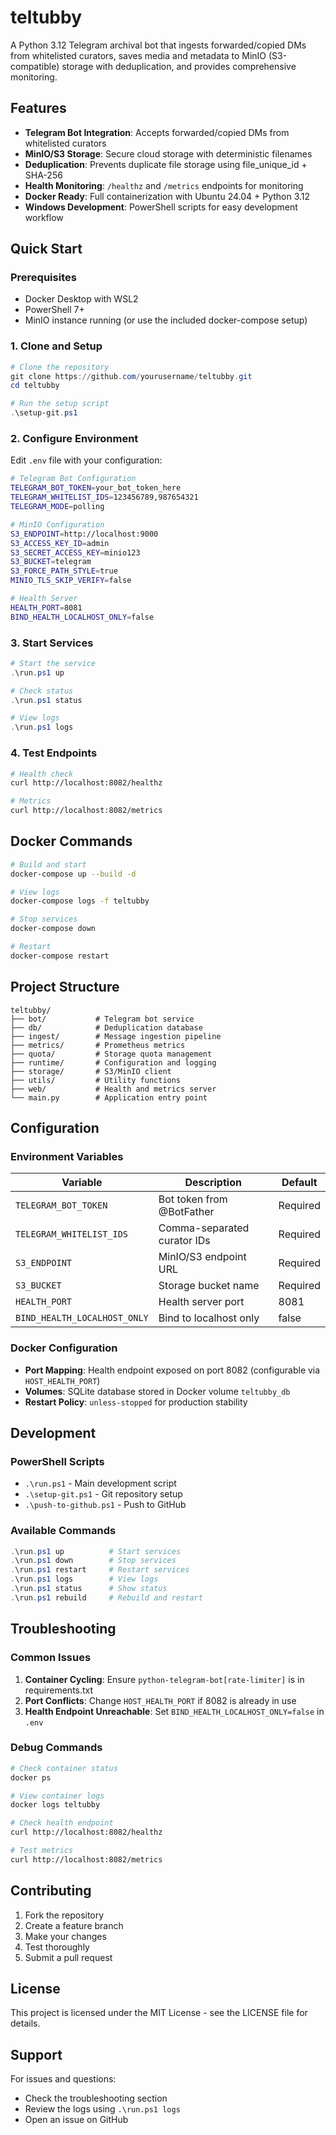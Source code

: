 # teltubby

A Python 3.12 Telegram archival bot that ingests forwarded/copied DMs from whitelisted curators, saves media and metadata to MinIO (S3-compatible) storage with deduplication, and provides comprehensive monitoring.

## Features

- **Telegram Bot Integration**: Accepts forwarded/copied DMs from whitelisted curators
- **MinIO/S3 Storage**: Secure cloud storage with deterministic filenames
- **Deduplication**: Prevents duplicate file storage using file_unique_id + SHA-256
- **Health Monitoring**: `/healthz` and `/metrics` endpoints for monitoring
- **Docker Ready**: Full containerization with Ubuntu 24.04 + Python 3.12
- **Windows Development**: PowerShell scripts for easy development workflow

## Quick Start

### Prerequisites

- Docker Desktop with WSL2
- PowerShell 7+
- MinIO instance running (or use the included docker-compose setup)

### 1. Clone and Setup

```powershell
# Clone the repository
git clone https://github.com/yourusername/teltubby.git
cd teltubby

# Run the setup script
.\setup-git.ps1
```

### 2. Configure Environment

Edit `.env` file with your configuration:

```bash
# Telegram Bot Configuration
TELEGRAM_BOT_TOKEN=your_bot_token_here
TELEGRAM_WHITELIST_IDS=123456789,987654321
TELEGRAM_MODE=polling

# MinIO Configuration
S3_ENDPOINT=http://localhost:9000
S3_ACCESS_KEY_ID=admin
S3_SECRET_ACCESS_KEY=minio123
S3_BUCKET=telegram
S3_FORCE_PATH_STYLE=true
MINIO_TLS_SKIP_VERIFY=false

# Health Server
HEALTH_PORT=8081
BIND_HEALTH_LOCALHOST_ONLY=false
```

### 3. Start Services

```powershell
# Start the service
.\run.ps1 up

# Check status
.\run.ps1 status

# View logs
.\run.ps1 logs
```

### 4. Test Endpoints

```bash
# Health check
curl http://localhost:8082/healthz

# Metrics
curl http://localhost:8082/metrics
```

## Docker Commands

```bash
# Build and start
docker-compose up --build -d

# View logs
docker-compose logs -f teltubby

# Stop services
docker-compose down

# Restart
docker-compose restart
```

## Project Structure

```
teltubby/
├── bot/           # Telegram bot service
├── db/            # Deduplication database
├── ingest/        # Message ingestion pipeline
├── metrics/       # Prometheus metrics
├── quota/         # Storage quota management
├── runtime/       # Configuration and logging
├── storage/       # S3/MinIO client
├── utils/         # Utility functions
├── web/           # Health and metrics server
└── main.py        # Application entry point
```

## Configuration

### Environment Variables

| Variable | Description | Default |
|----------|-------------|---------|
| `TELEGRAM_BOT_TOKEN` | Bot token from @BotFather | Required |
| `TELEGRAM_WHITELIST_IDS` | Comma-separated curator IDs | Required |
| `S3_ENDPOINT` | MinIO/S3 endpoint URL | Required |
| `S3_BUCKET` | Storage bucket name | Required |
| `HEALTH_PORT` | Health server port | 8081 |
| `BIND_HEALTH_LOCALHOST_ONLY` | Bind to localhost only | false |

### Docker Configuration

- **Port Mapping**: Health endpoint exposed on port 8082 (configurable via `HOST_HEALTH_PORT`)
- **Volumes**: SQLite database stored in Docker volume `teltubby_db`
- **Restart Policy**: `unless-stopped` for production stability

## Development

### PowerShell Scripts

- `.\run.ps1` - Main development script
- `.\setup-git.ps1` - Git repository setup
- `.\push-to-github.ps1` - Push to GitHub

### Available Commands

```powershell
.\run.ps1 up          # Start services
.\run.ps1 down        # Stop services
.\run.ps1 restart     # Restart services
.\run.ps1 logs        # View logs
.\run.ps1 status      # Show status
.\run.ps1 rebuild     # Rebuild and restart
```

## Troubleshooting

### Common Issues

1. **Container Cycling**: Ensure `python-telegram-bot[rate-limiter]` is in requirements.txt
2. **Port Conflicts**: Change `HOST_HEALTH_PORT` if 8082 is already in use
3. **Health Endpoint Unreachable**: Set `BIND_HEALTH_LOCALHOST_ONLY=false` in `.env`

### Debug Commands

```bash
# Check container status
docker ps

# View container logs
docker logs teltubby

# Check health endpoint
curl http://localhost:8082/healthz

# Test metrics
curl http://localhost:8082/metrics
```

## Contributing

1. Fork the repository
2. Create a feature branch
3. Make your changes
4. Test thoroughly
5. Submit a pull request

## License

This project is licensed under the MIT License - see the LICENSE file for details.

## Support

For issues and questions:
- Check the troubleshooting section
- Review the logs using `.\run.ps1 logs`
- Open an issue on GitHub

